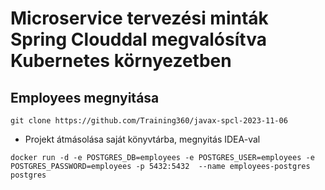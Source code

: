 # Microservice tervezési minták Spring Clouddal megvalósítva Kubernetes környezetben 

## Employees megnyitása

```shell
git clone https://github.com/Training360/javax-spcl-2023-11-06
```

* Projekt átmásolása saját könyvtárba, megnyitás IDEA-val

```shell
docker run -d -e POSTGRES_DB=employees -e POSTGRES_USER=employees -e POSTGRES_PASSWORD=employees -p 5432:5432  --name employees-postgres postgres
```
